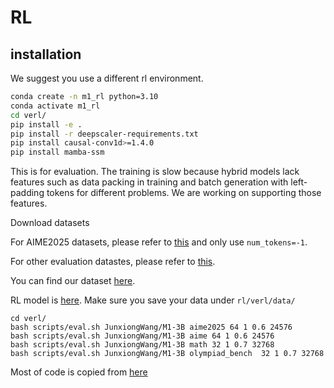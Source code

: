 # RL

## installation

We suggest you use a different rl environment.

```bash
conda create -n m1_rl python=3.10
conda activate m1_rl
cd verl/
pip install -e .
pip install -r deepscaler-requirements.txt
pip install causal-conv1d>=1.4.0
pip install mamba-ssm
```

This is for evaluation. The training is slow because hybrid models lack features such as data packing in training and batch generation with left-padding tokens for different problems. We are working on supporting those features.

Download datasets

For AIME2025 datasets, please refer to [this](https://github.com/cmu-l3/l1/blob/294b0b19bdd8aa1938ea4c5d7b1a408afbcf9408/scripts/data/generate_aime.py) and only use `num_tokens=-1`.

For other evaluation datastes, please refer to [this](https://github.com/agentica-project/rllm/blob/7d4f1e23729cd6d16eee8457dfbf2f8bc5acdf03/scripts/data/deepscaler_dataset.py).

You can find our dataset [here](https://drive.google.com/drive/folders/1OgkktGEnMb_KIU_BH_7a4A3zYW42GmIW?usp=sharing).

RL model is [here](https://huggingface.co/JunxiongWang/M1-3B). Make sure you save your data under `rl/verl/data/`

```
cd verl/
bash scripts/eval.sh JunxiongWang/M1-3B aime2025 64 1 0.6 24576
bash scripts/eval.sh JunxiongWang/M1-3B aime 64 1 0.6 24576
bash scripts/eval.sh JunxiongWang/M1-3B math 32 1 0.7 32768
bash scripts/eval.sh JunxiongWang/M1-3B olympiad_bench  32 1 0.7 32768
```

Most of code is copied from [here](https://github.com/volcengine/verl)

